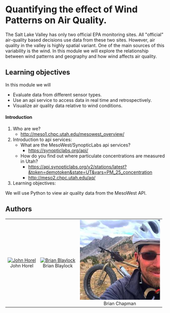 # Quantifying the effect of Wind Patterns on Air Quality.

The Salt Lake Valley has only two official EPA monitoring sites. All "official" air-quality based decisions use data from these two sites. However, air quality in the valley is highly spatial variant. One of the main sources of this variability is the wind. In this module we will explore the relationship between wind patterns and geography and how wind affects air quality.

## Learning objectives

In this module we will

- Evaluate data from different sensor types.
- Use an api service to access data in real time and retrospectively.
- Visualize air quality data relative to wind conditions.
#### Introduction
1. Who are we?
    - http://meso1.chpc.utah.edu/mesowest_overview/
2. Introduction to api services:
    - What are the MesoWest/SynopticLabs api services?
        - https://synopticlabs.org/api/
    - How do you find out where particulate concentrations are measured in Utah?  
        - https://api.synopticlabs.org/v2/stations/latest?&token=demotoken&state=UT&vars=PM_25_concentration
        - http://meso2.chpc.utah.edu/aq/
3. Learning objectives:


We will use Python to view air quality data from the MesoWest API.

## Authors

<table width="500" border="0" cellpadding="5">

<tr>

<td align="center" valign="center">
<a href="http://home.chpc.utah.edu/~u0035056/home/">
<img src="https://www.atmos.utah.edu/_images/people/tenure-line-faculty/John_Horel.jpg" alt="John Horel" width="250" height="250""> </a>
<br />
John Horel
</td>

<td align="center" valign="center">
<a href="https://github.com/blaylockbk">
<img src="https://avatars2.githubusercontent.com/u/6249613?s=400&v=4" alt="Brian Blaylock" width="250" height="250"/></a>
<br />
Brian Blaylock
</td>
<td align="center" valign="center">
<a href="https://github.com/chapmanbe">
<img src="../social_justice/brian_chapman.jpg" alt="Brian Chapman" width="250" height="250"/></a>
<br />
Brian Chapman
</td>
</tr>

</table>
